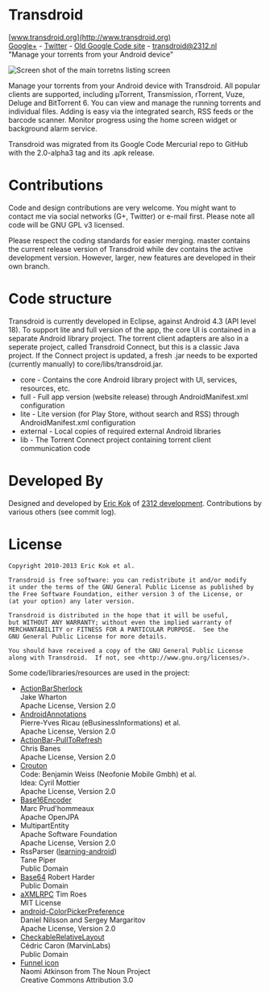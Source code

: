 Transdroid
==========

[www.transdroid.org](http://www.transdroid.org)  
[Google+](https://plus.google.com/u/0/b/106240944422491053650/106240944422491053650) - [Twitter](https://twitter.com/transdroid) - [Old Google Code site](https://code.google.com/p/transdroid/) - [transdroid@2312.nl](transdroid@2312.nl)  
"Manage your torrents from your Android device"

![Screen shot of the main torretns listing screen](http://2312.nl/img/portfolio-transdroid/240x400-transdroid-main.png)

Manage your torrents from your Android device with Transdroid. All popular clients are supported, including µTorrent, Transmission, rTorrent, Vuze, Deluge and BitTorrent 6. You can view and manage the running torrents and individual files. Adding is easy via the integrated search, RSS feeds or the barcode scanner. Monitor progress using the home screen widget or background alarm service.

Transdroid was migrated from its Google Code Mercurial repo to GitHub with the 2.0-alpha3 tag and its .apk release.

Contributions
=============

Code and design contributions are very welcome. You might want to contact me via social networks (G+, Twitter) or e-mail first. Please note all code will be GNU GPL v3 licensed.

Please respect the coding standards for easier merging. master contains the current release version of Transdroid while dev contains the active development version. However, larger, new features are developed in their own branch.

Code structure
==============

Transdroid is currently developed in Eclipse, against Android 4.3 (API level 18). To support lite and full version of the app, the core UI is contained in a separate Android library project. The torrent client adapters are also in a seperate project, called Transdroid Connect, but this is a classic Java project. If the Connect project is updated, a fresh .jar needs to be exported (currently manually) to core/libs/transdroid.jar.

* core - Contains the core Android library project with UI, services, resources, etc.
* full - Full app version (website release) through AndroidManifest.xml configuration
* lite - Lite version (for Play Store, without search and RSS) through AndroidManifest.xml configuration
* external - Local copies of required external Android libraries
* lib - The Torrent Connect project containing torrent client communication code

Developed By
============

Designed and developed by [Eric Kok](eric@2312.nl) of [2312 development](http://2312.nl). Contributions by various others (see commit log).

License
=======
    
    Copyright 2010-2013 Eric Kok et al.
    
    Transdroid is free software: you can redistribute it and/or modify
    it under the terms of the GNU General Public License as published by
    the Free Software Foundation, either version 3 of the License, or
    (at your option) any later version.
    
    Transdroid is distributed in the hope that it will be useful,
    but WITHOUT ANY WARRANTY; without even the implied warranty of
    MERCHANTABILITY or FITNESS FOR A PARTICULAR PURPOSE.  See the
    GNU General Public License for more details.
    
    You should have received a copy of the GNU General Public License
    along with Transdroid.  If not, see <http://www.gnu.org/licenses/>.
    
Some code/libraries/resources are used in the project:

*  [ActionBarSherlock](http://actionbarsherlock.com/)  
    Jake Wharton  
    Apache License, Version 2.0
*  [AndroidAnnotations](http://androidannotations.org/)  
    Pierre-Yves Ricau (eBusinessInformations) et al.  
    Apache License, Version 2.0
*  [ActionBar-PullToRefresh](https://github.com/chrisbanes/ActionBar-PullToRefresh)  
    Chris Banes  
    Apache License, Version 2.0
*  [Crouton](https://github.com/keyboardsurfer/Crouton)  
    Code: Benjamin Weiss (Neofonie Mobile Gmbh) et al.  
    Idea: Cyril Mottier  
    Apache License, Version 2.0
*  [Base16Encoder](http://openjpa.apache.org/)  
    Marc Prud'hommeaux  
    Apache OpenJPA
*  MultipartEntity  
    Apache Software Foundation  
    Apache License, Version 2.0
*  RssParser ([learning-android](http://github.com/digitalspaghetti/learning-android))  
    Tane Piper  
    Public Domain
*  [Base64](http://iharder.net/base64)
    Robert Harder  
    Public Domain
*  [aXMLRPC](https://github.com/timroes/aXMLRPC)
    Tim Roes  
    MIT License
*  [android-ColorPickerPreference](https://github.com/attenzione/android-ColorPickerPreference)  
    Daniel Nilsson and Sergey Margaritov  
    Apache License, Version 2.0
*  [CheckableRelativeLayout](http://www.marvinlabs.com/2010/10/custom-listview-ability-check-items/)  
    Cédric Caron (MarvinLabs)  
    Public Domain
*  [Funnel icon](http://thenounproject.com/noun/funnel/#icon-No5608)  
    Naomi Atkinson from The Noun Project  
    Creative Commons Attribution 3.0

